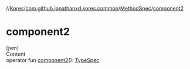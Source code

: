 //[Kores](../../index.md)/[com.github.jonathanxd.kores.common](../index.md)/[MethodSpec](index.md)/[component2](component2.md)



# component2  
[jvm]  
Content  
operator fun [component2](component2.md)(): [TypeSpec](../../com.github.jonathanxd.kores.base/-type-spec/index.md)  



